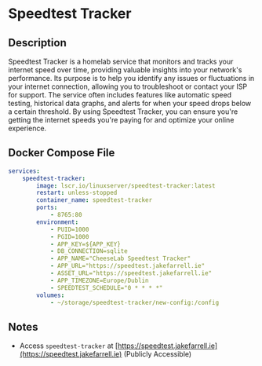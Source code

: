 # Speedtest Tracker
    
    

## Description

Speedtest Tracker is a homelab service that monitors and tracks your internet speed over time, providing valuable insights into your network's performance. Its purpose is to help you identify any issues or fluctuations in your internet connection, allowing you to troubleshoot or contact your ISP for support. The service often includes features like automatic speed testing, historical data graphs, and alerts for when your speed drops below a certain threshold. By using Speedtest Tracker, you can ensure you're getting the internet speeds you're paying for and optimize your online experience.

## Docker Compose File

```yaml
services:
    speedtest-tracker:
        image: lscr.io/linuxserver/speedtest-tracker:latest
        restart: unless-stopped
        container_name: speedtest-tracker
        ports:
            - 8765:80
        environment:
            - PUID=1000
            - PGID=1000
            - APP_KEY=${APP_KEY}
            - DB_CONNECTION=sqlite
            - APP_NAME="CheeseLab Speedtest Tracker"
            - APP_URL="https://speedtest.jakefarrell.ie"
            - ASSET_URL="https://speedtest.jakefarrell.ie"
            - APP_TIMEZONE=Europe/Dublin
            - SPEEDTEST_SCHEDULE="0 * * * *"
        volumes:
            - ~/storage/speedtest-tracker/new-config:/config
```

## Notes

- Access `speedtest-tracker` at [https://speedtest.jakefarrell.ie](https://speedtest.jakefarrell.ie) (Publicly Accessible)